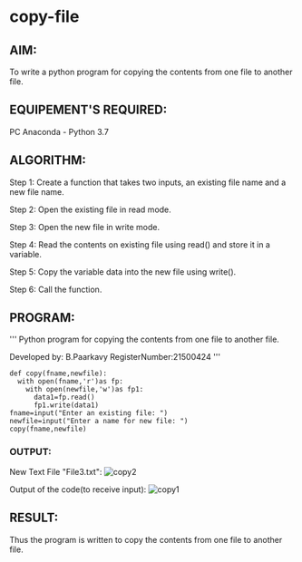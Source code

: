 # copy-file
## AIM:
To write a python program for copying the contents from one file to another file.
## EQUIPEMENT'S REQUIRED: 
PC
Anaconda - Python 3.7
## ALGORITHM:
Step 1:
Create a function that takes two inputs, an existing file name and a new file name.

Step 2:
Open the existing file in read mode.

Step 3:
Open the new file in write mode.

Step 4:
Read the contents on existing file using read() and store it in a variable.

Step 5:
Copy the variable data into the new file using write().

Step 6:
Call the function.

## PROGRAM:
'''
Python program for copying the contents from one file to another file.

Developed by: B.Paarkavy
RegisterNumber:21500424
'''

```
def copy(fname,newfile):
  with open(fname,'r')as fp:
    with open(newfile,'w')as fp1:
      data1=fp.read()
      fp1.write(data1)
fname=input("Enter an existing file: ")
newfile=input("Enter a name for new file: ")
copy(fname,newfile)
```

### OUTPUT:
New Text File "File3.txt":
![copy2](https://user-images.githubusercontent.com/93509383/153723177-207c3685-afd0-4ec4-a116-af5c5d8c51c2.jpeg)


Output of the code(to receive input):
![copy1](https://user-images.githubusercontent.com/93509383/153723179-f216209f-4f48-4b94-b874-53149fe7e282.jpeg)


## RESULT:
Thus the program is written to copy the contents from one file to another file.
